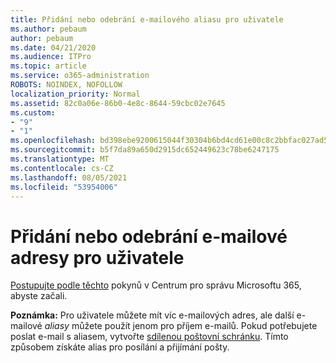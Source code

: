 ```yaml
---
title: Přidání nebo odebrání e-mailového aliasu pro uživatele
ms.author: pebaum
author: pebaum
ms.date: 04/21/2020
ms.audience: ITPro
ms.topic: article
ms.service: o365-administration
ROBOTS: NOINDEX, NOFOLLOW
localization_priority: Normal
ms.assetid: 82c0a06e-86b0-4e8c-8644-59cbc02e7645
ms.custom:
- "9"
- "1"
ms.openlocfilehash: bd398ebe9200615044f30304b6bd4cd61e00c8c2bbfac027ad50c9f5489b1734
ms.sourcegitcommit: b5f7da89a650d2915dc652449623c78be6247175
ms.translationtype: MT
ms.contentlocale: cs-CZ
ms.lasthandoff: 08/05/2021
ms.locfileid: "53954006"
---
```

# <a name="add-or-remove-an-email-address-for-a-user"></a>Přidání nebo odebrání e-mailové adresy pro uživatele

[Postupujte podle těchto](https://portal.office.com/AdminPortal/Home#/AssistedGuide/addemailoptions) pokynů v Centrum pro správu Microsoftu 365, abyste začali.

 **Poznámka:** Pro uživatele můžete mít víc e-mailových adres, ale další e-mailové  *aliasy*  můžete použít jenom pro příjem e-mailů. Pokud potřebujete poslat e-mail s aliasem, vytvořte [sdílenou poštovní schránku](https://docs.microsoft.com/microsoft-365/admin/email/create-a-shared-mailbox). Tímto způsobem získáte alias pro posílání a přijímání pošty.
  